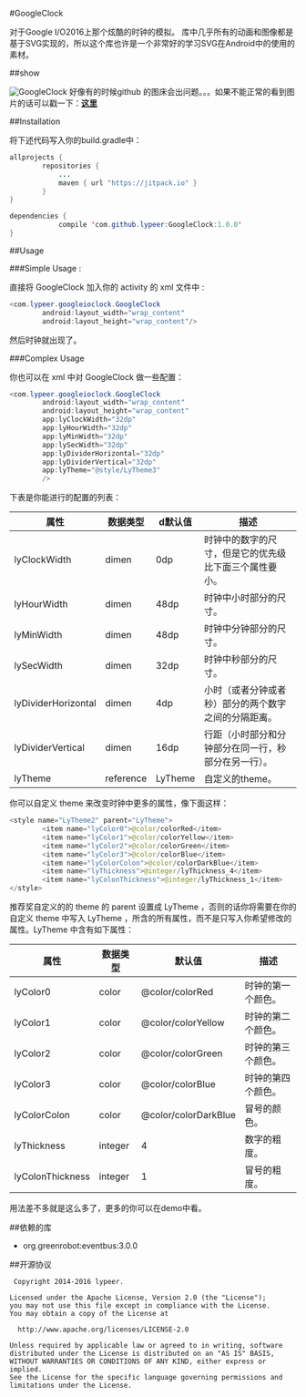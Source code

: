 #GoogleClock

对于Google I/O2016上那个炫酷的时钟的模拟。
库中几乎所有的动画和图像都是基于SVG实现的，所以这个库也许是一个非常好的学习SVG在Android中的使用的素材。

##show

![GoogleClock](http://ac-cnyv47la.clouddn.com/ac980baf7fcca42e.gif)
好像有的时候github 的图床会出问题。。。如果不能正常的看到图片的话可以戳一下：**[这里](http://ac-cnyv47la.clouddn.com/ac980baf7fcca42e.gif)**

##Installation

将下述代码写入你的build.gradle中：
```java
allprojects {
		repositories {
			...
			maven { url "https://jitpack.io" }
		}
}
```
```java
dependencies {
	        compile 'com.github.lypeer:GoogleClock:1.0.0'
}
```

##Usage

###Simple Usage :

直接将 GoogleClock 加入你的 activity 的 xml 文件中 :

```java
<com.lypeer.googleioclock.GoogleClock
        android:layout_width="wrap_content"
        android:layout_height="wrap_content"/>
```

然后时钟就出现了。

###Complex Usage

你也可以在 xml 中对 GoogleClock 做一些配置：

```java
<com.lypeer.googleioclock.GoogleClock
        android:layout_width="wrap_content"
        android:layout_height="wrap_content"
        app:lyClockWidth="32dp"
        app:lyHourWidth="32dp"
        app:lyMinWidth="32dp"
        app:lySecWidth="32dp"
        app:lyDividerHorizontal="32dp"
        app:lyDividerVertical="32dp"
        app:lyTheme="@style/LyTheme3"
        />
```
下表是你能进行的配置的列表：

|属性|数据类型|d默认值| 描述|
|---| ---| ---|---|
|lyClockWidth|dimen|0dp|时钟中的数字的尺寸，但是它的优先级比下面三个属性要小。|
|lyHourWidth|dimen|48dp|时钟中小时部分的尺寸。|
|lyMinWidth|dimen|48dp|时钟中分钟部分的尺寸。|
|lySecWidth|dimen|32dp|时钟中秒部分的尺寸。|
|lyDividerHorizontal|dimen|4dp|小时（或者分钟或者秒）部分的两个数字之间的分隔距离。|
|lyDividerVertical|dimen|16dp|行距（小时部分和分钟部分在同一行，秒部分在另一行）。|
|lyTheme|reference|LyTheme|自定义的theme。|

你可以自定义 theme 来改变时钟中更多的属性，像下面这样：

```java
<style name="LyTheme2" parent="LyTheme">
        <item name="lyColor0">@color/colorRed</item>
        <item name="lyColor1">@color/colorYellow</item>
        <item name="lyColor2">@color/colorGreen</item>
        <item name="lyColor3">@color/colorBlue</item>
        <item name="lyColorColon">@color/colorDarkBlue</item>
        <item name="lyThickness">@integer/lyThickness_4</item>
        <item name="lyColonThickness">@integer/lyThickness_1</item>
</style>
```
推荐奖自定义的的 theme 的 parent 设置成 LyTheme ，否则的话你将需要在你的自定义 theme 中写入 LyTheme ，所含的所有属性，而不是只写入你希望修改的属性。LyTheme 中含有如下属性：

|属性|数据类型|默认值|描述|
|---|---|---|---|
|lyColor0|color|@color/colorRed|时钟的第一个颜色。|
|lyColor1|color|@color/colorYellow|时钟的第二个颜色。|
|lyColor2|color|@color/colorGreen|时钟的第三个颜色。|
|lyColor3|color|@color/colorBlue|时钟的第四个颜色。|
|lyColorColon|color|@color/colorDarkBlue|冒号的颜色。|
|lyThickness|integer|4|数字的粗度。|
|lyColonThickness|integer|1|冒号的粗度。|

用法差不多就是这么多了，更多的你可以在demo中看。

##依赖的库

 - org.greenrobot:eventbus:3.0.0 

##开源协议
 ```
  Copyright 2014-2016 lypeer.

Licensed under the Apache License, Version 2.0 (the "License");
you may not use this file except in compliance with the License.
You may obtain a copy of the License at

   http://www.apache.org/licenses/LICENSE-2.0

Unless required by applicable law or agreed to in writing, software
distributed under the License is distributed on an "AS IS" BASIS,
WITHOUT WARRANTIES OR CONDITIONS OF ANY KIND, either express or implied.
See the License for the specific language governing permissions and
limitations under the License.
```



